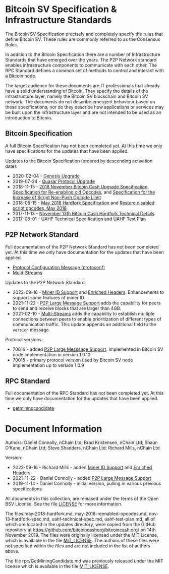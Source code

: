 # Bitcoin SV Specification & Infrastructure Standards

The Bitcoin SV Specification precisely and completely specify the rules that define Bitcoin SV. 
These rules are commonly referred to as the Consensus Rules.

In addition to the Bitcoin Specification there are a number of Infrastructure Standards that have emerged
over the years. The P2P Network standard enables infrastructure components to communicate with each
other. The RPC Standard defines a common set of methods to control and interact with a Bitcoin node.

The target audience for these documents are IT professionals that already have a solid understanding of Bitcoin. They 
specify the details of the infrastructure layer, namely the Bitcoin SV blockchain and Bitcoin SV network. The documents 
do not describe emergent behaviour based on these specifications, nor do they describe how applications or services
may be built upon the infrastructure layer and are not intended to be used as an introduction to Bitcoin.

## Bitcoin Specification
A full Bitcoin Specification has not been completed yet. At this time we only have specifications for the updates
that have been applied.

Updates to the Bitcoin Specification (ordered by descending activation date):
* 2020-02-04 - [Genesis Upgrade](updates/genesis-spec.md)
* 2019-07-24 - [Quasar Protocol Upgrade](updates/2019-07-24%20Quasar%20Protocol%20Upgrade.md)
* 2018-11-15 - [2018 November Bitcoin Cash Upgrade Specification](updates/2018-11-15%20BCH%20Upgrade%20Spec.md), 
[Specification for Re-enabling old Opcodes](updates/2018-11-15%20Re-enabling%20Old%20Opcodes.md),
and [Specification for the Increase of Script Non-Push Opcode Limit](updates/2018-11-15%20Increase%20Opcode%20Limit.md)
* 2018-05-15 - [May 2018 Hardfork Specification](updates/may-2018-hardfork.md) and [Restore disabled script opcodes, May 2018](updates/may-2018-reenabled-opcodes.md)
* 2017-11-13 - [November 13th Bitcoin Cash Hardfork Technical Details](updates/nov-13-hardfork-spec.md)
* 2017-08-01 - [UAHF Technical Specification](updates/uahf-technical-spec.md) and [UAHF Test Plan](updates/uahf-test-plan.md)

## P2P Network Standard
Full documentation of the P2P Network Standard has not been completed yet. At this time we only have documentation for the updates
that have been applied.

* [Protocol Configuration Message (protoconf)](p2p/protoconf.md)
* [Multi-Streams](p2p/multistreams.md)

Updates to the P2P Network Standard:
* 2022-09-16 - [Miner ID Support](p2p/miner_id.md) and [Enriched Headers](p2p/miner_id_headers.md). Enhancements to support
some features of miner ID.
* 2021-11-22 - [P2P Large Message Support](p2p/large_messages.md) adds the capability for peers to send and receive blocks 
that are larger than 4GB.
* 2021-02-10 - [Multi-Streams](p2p/multistreams.md) adds the capability to establish multiple connections between peers
to enable prioritization of different types of communication traffic. This update appends an additional field to the `version`
message.

Protocol versions:
* 70016 - added [P2P Large Messsage Support](p2p/large_messages.md). Implemented in Bitcoin SV node implementation in version 1.0.10.
* 70015 - primary protocol version used by Bitcoin SV node implementation up to version 1.0.9 

## RPC Standard
Full documentation of the RPC Standard has not been completed yet. At this time we only have documentation for the updates
that have been applied.

* [getminingcandidate](rpc/GetMiningCandidate.md)

# Document Information
Authors: Daniel Connolly, nChain Ltd; Brad Kristensen, nChain Ltd; Shaun O’Kane, nChain Ltd; Steve Shadders, nChain Ltd;
Richard Mills, nChain Ltd

Version:
* 2022-09-16 - Richard Mills - added [Miner ID Support](p2p/miner_id.md) and [Enriched Headers](p2p/miner_id_headers.md)
* 2021-11-22 - Daniel Connolly - added [P2P Large Message Support](p2p/large_messages.md)
* 2019-11-14 - Daniel Connolly - initial version, pulling in various previous specifications

All documents in this collection, are released under the terms of the Open BSV License. See the file [LICENSE](LICENSE) 
for more information.

The files may-2018-hardfork.md, may-2018-reenabled-opcodes.md, nov-13-hardfork-spec.md, uahf-technical-spec.md,
uahf-test-plan.md, all of which are located in the updates directory, were copied from the GitHub repository at 
https://github.com/bitcoincashorg/bitcoincash.org/ on 14th November 2019. The files were originally licensed under the 
MIT License, which is available in the file [MIT_LICENSE](MIT_LICENSE). The authors of these files were not specified 
within the files and are not included in the list of authors above. 

The file rpc/GetMiningCandidate.md was previously released under the MIT license which is available in 
the file [MIT_LICENSE](MIT_LICENSE).
